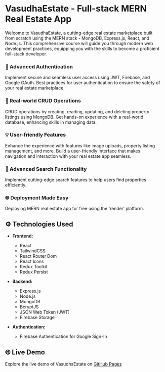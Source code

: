 # VasudhaEstate - Full-stack MERN Real Estate App

Welcome to VasudhaEstate, a cutting-edge real estate marketplace built from scratch using the MERN stack - MongoDB, Express.js, React, and Node.js. This comprehensive course will guide you through modern web development practices, equipping you with the skills to become a proficient full-stack developer.

### 🔑 Advanced Authentication
Implement secure and seamless user access using JWT, Firebase, and Google OAuth. Best practices for user authentication to ensure the safety of your real estate marketplace.

### 🏡 Real-world CRUD Operations
CRUD operations by creating, reading, updating, and deleting property listings using MongoDB. Get hands-on experience with a real-world database, enhancing skills in managing data.

### 💡 User-friendly Features
Enhance the experience with features like image uploads, property listing management, and more. Build a user-friendly interface that makes navigation and interaction with your real estate app seamless.

### 🚀 Advanced Search Functionality
Implement cutting-edge search features to help users find properties efficiently.

### 🌐 Deployment Made Easy
Deploying MERN real estate app for free using the 'render' platform.

## ⚙️ Technologies Used

- **Frontend:**
  - React
  - TailwindCSS
  - React Router Dom
  - React Icons
  - Redux Toolkit
  - Redux Persist

- **Backend:**
  - Express.js
  - Node.js
  - MongoDB
  - BcryptJS
  - JSON Web Token (JWT)
  - Firebase Storage

- **Authentication:**
  - Firebase Authentication for Google Sign-In

## 🌐 Live Demo
Explore the live demo of VasudhaEstate on [GitHub Pages](https://github.com/sahandghavidel/mer...)
